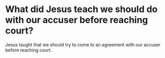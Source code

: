 # What did Jesus teach we should do with our accuser before reaching court?

Jesus taught that we should try to come to an agreement with our accuser before reaching court.
